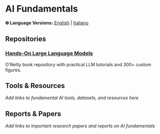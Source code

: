 # AI Fundamentals

**🌐 Language Versions:** [English](README.md) | [Italiano](README_IT.md)

## Repositories

### [Hands-On Large Language Models](https://github.com/HandsOnLLM/Hands-On-Large-Language-Models)
O'Reilly book repository with practical LLM tutorials and 300+ custom figures.

## Tools & Resources

*Add links to fundamental AI tools, datasets, and resources here*

## Reports & Papers

*Add links to important research papers and reports on AI fundamentals*
